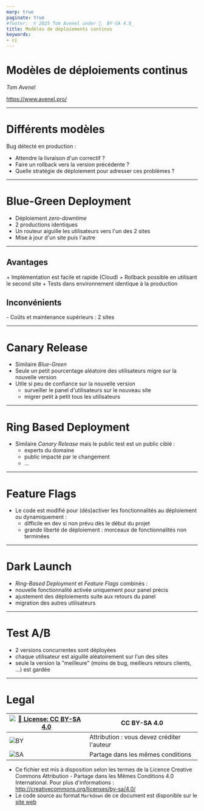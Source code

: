 ```yaml
---
marp: true
paginate: true
#footer: _© 2025 Tom Avenel under 󰵫  BY-SA 4.0_
title: Modèles de déploiements continus
keywords:
- ci
---
```


<!-- _class: titre lead -->

# Modèles de déploiements continus

_Tom Avenel_

<https://www.avenel.pro/>

---

# Différents modèles

Bug détecté en production :

- Attendre la livraison d'un correctif ?
- Faire un rollback vers la version précédente ?
- Quelle stratégie de déploiement pour adresser ces problèmes ?

---

# Blue-Green Deployment

- Déploiement _zero-downtime_
- 2 productions identiques
- Un routeur aiguille les utilisateurs vers l'un des 2 sites
- Mise à jour d'un site puis l'autre

---

## Avantages

\+ Implémentation est facile et rapide (Cloud)
\+ Rollback possible en utilisant le second site
\+ Tests dans environnement identique à la production

## Inconvénients

\- Coûts et maintenance supérieurs : 2 sites

---

# Canary Release

- Similaire _Blue-Green_
- Seule un petit pourcentage aléatoire des utilisateurs migre sur la nouvelle version
- Utile si peu de confiance sur la nouvelle version
  * surveiller le panel d'utilisateurs sur le nouveau site
  * migrer petit à petit tous les utilisateurs

---

# Ring Based Deployment

- Similaire _Canary Release_ mais le public test est un public ciblé :
  * experts du domaine
  * public impacté par le changement
  * ...

---

# Feature Flags

- Le code est modifié pour (dés)activer les fonctionnalités au déploiement ou dynamiquement :
  * difficile en dev si non prévu dès le début du projet
  * grande liberté de déploiement : morceaux de fonctionnalités non terminées

---

# Dark Launch

- _Ring-Based Deployment_ et _Feature Flags_ combinés :
- nouvelle fonctionnalité activée uniquement pour panel précis
- ajustement des déploiements suite aux retours du panel
- migration des autres utilisateurs

---

# Test A/B

- 2 versions concurrentes sont déployées
- chaque utilisateur est aiguillé aléatoirement sur l'un des sites
- seule la version la "meilleure" (moins de bug, meilleurs retours clients, ...) est gardée

---

<!-- class: legal -->

# Legal 

| [![󰵫  License: CC BY-SA 4.0](https://mirrors.creativecommons.org/presskit/buttons/88x31/svg/by-sa.svg)](http://creativecommons.org/licenses/by-sa/4.0/) | CC BY-SA 4.0 |
| ---------------------------------------------------------------- | ------------------------------------------ |
| ![BY](https://mirrors.creativecommons.org/presskit/icons/by.svg) | Attribution : vous devez créditer l'auteur |
| ![SA](https://mirrors.creativecommons.org/presskit/icons/sa.svg) | Partage dans les mêmes conditions          |

- Ce fichier est mis à disposition selon les termes de la Licence Creative Commons Attribution - Partage dans les Mêmes Conditions 4.0 International. Pour plus d'informations : <http://creativecommons.org/licenses/by-sa/4.0/>
- Le code source au format `Markdown` de ce document est disponible sur le [site web][site-perso]

[site-perso]: https://www.avenel.pro/
